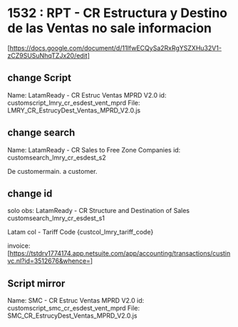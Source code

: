 # 1532 : RPT - CR Estructura y Destino de las Ventas no sale informacion
  [https://docs.google.com/document/d/11IfwECQySa2RxRgYSZXHu32V1-zCZ9SUSuNhqTZJx20/edit]


 
## change Script
Name: LatamReady - CR Estruc Ventas MPRD V2.0
id: customscript_lmry_cr_esdest_vent_mprd
File: LMRY_CR_EstrucyDest_Ventas_MPRD_V2.0.js 
## change search
Name: LatamReady - CR Sales to Free Zone Companies
id: customsearch_lmry_cr_esdest_s2

De customermain. a customer.



## change id
solo obs:
LatamReady - CR Structure and Destination of Sales
customsearch_lmry_cr_esdest_s1

Latam col - Tariff Code
{custcol_lmry_tariff_code}

invoice:
[https://tstdrv1774174.app.netsuite.com/app/accounting/transactions/custinvc.nl?id=3512676&whence=]
## Script mirror

Name: SMC - CR Estruc Ventas MPRD V2.0
id: customscript_smc_cr_esdest_vent_mprd
File: SMC_CR_EstrucyDest_Ventas_MPRD_V2.0.js 


